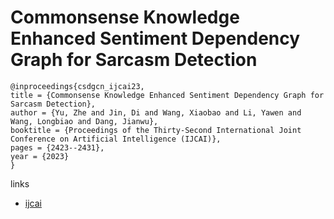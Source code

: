 # Commonsense Knowledge Enhanced Sentiment Dependency Graph for Sarcasm Detection

```
@inproceedings{csdgcn_ijcai23,
title = {Commonsense Knowledge Enhanced Sentiment Dependency Graph for Sarcasm Detection},
author = {Yu, Zhe and Jin, Di and Wang, Xiaobao and Li, Yawen and Wang, Longbiao and Dang, Jianwu},
booktitle = {Proceedings of the Thirty-Second International Joint Conference on Artificial Intelligence (IJCAI)},
pages = {2423--2431},
year = {2023}
}
```

links
- [ijcai](https://www.ijcai.org/proceedings/2023/269)
